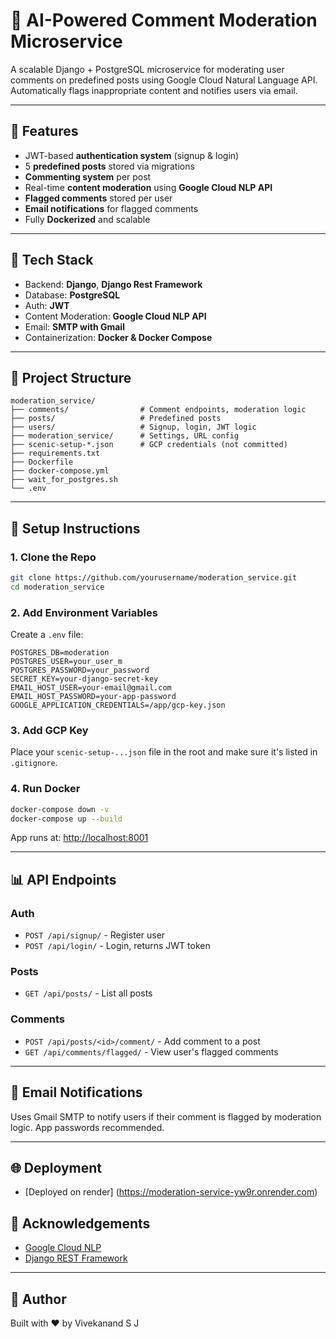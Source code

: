 # 🤖 AI-Powered Comment Moderation Microservice

A scalable Django + PostgreSQL microservice for moderating user comments on predefined posts using Google Cloud Natural Language API. Automatically flags inappropriate content and notifies users via email.

---

## 🚀 Features

- JWT-based **authentication system** (signup & login)
- 5 **predefined posts** stored via migrations
- **Commenting system** per post
- Real-time **content moderation** using **Google Cloud NLP API**
- **Flagged comments** stored per user
- **Email notifications** for flagged comments
- Fully **Dockerized** and scalable

---

## 🚧 Tech Stack

- Backend: **Django**, **Django Rest Framework**
- Database: **PostgreSQL**
- Auth: **JWT**
- Content Moderation: **Google Cloud NLP API**
- Email: **SMTP with Gmail**
- Containerization: **Docker & Docker Compose**

---

## 📁 Project Structure

```
moderation_service/
├── comments/                # Comment endpoints, moderation logic
├── posts/                   # Predefined posts
├── users/                   # Signup, login, JWT logic
├── moderation_service/      # Settings, URL config
├── scenic-setup-*.json      # GCP credentials (not committed)
├── requirements.txt
├── Dockerfile
├── docker-compose.yml
├── wait_for_postgres.sh
└── .env
```

---

## 🚩 Setup Instructions

### 1. Clone the Repo
```bash
git clone https://github.com/yourusername/moderation_service.git
cd moderation_service
```

### 2. Add Environment Variables
Create a `.env` file:
```env
POSTGRES_DB=moderation
POSTGRES_USER=your_user_m
POSTGRES_PASSWORD=your_password
SECRET_KEY=your-django-secret-key
EMAIL_HOST_USER=your-email@gmail.com
EMAIL_HOST_PASSWORD=your-app-password
GOOGLE_APPLICATION_CREDENTIALS=/app/gcp-key.json
```

### 3. Add GCP Key
Place your `scenic-setup-...json` file in the root and make sure it's listed in `.gitignore`.

### 4. Run Docker
```bash
docker-compose down -v
docker-compose up --build
```

App runs at: [http://localhost:8001](http://localhost:8000)

---

## 📊 API Endpoints

### Auth
- `POST /api/signup/` - Register user
- `POST /api/login/` - Login, returns JWT token

### Posts
- `GET /api/posts/` - List all posts

### Comments
- `POST /api/posts/<id>/comment/` - Add comment to a post
- `GET /api/comments/flagged/` - View user's flagged comments

---

## 📧 Email Notifications
Uses Gmail SMTP to notify users if their comment is flagged by moderation logic. App passwords recommended.

---

## 🌐 Deployment

- [Deployed on render] (https://moderation-service-yw9r.onrender.com)


## 🙏 Acknowledgements
- [Google Cloud NLP](https://cloud.google.com/natural-language)
- [Django REST Framework](https://www.django-rest-framework.org/)

---

## 👤 Author
Built with ❤️ by Vivekanand S J